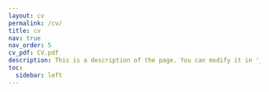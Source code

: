 ```yaml
---
layout: cv
permalink: /cv/
title: cv
nav: true
nav_order: 5
cv_pdf: CV.pdf
description: This is a description of the page. You can modify it in '_pages/cv.md'. You can also change or remove the top pdf download button.
toc:
  sidebar: left
---
```

